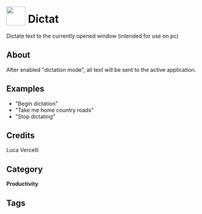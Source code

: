 # <img src="https://raw.githack.com/FortAwesome/Font-Awesome/master/svgs/solid/microphone.svg" card_color="#222222" width="50" height="50" style="vertical-align:bottom"/> Dictat
Dictate text to the currently opened window (intended for use on pc)

## About
After enabled "dictation mode", all text will be sent to the active application.

## Examples
* "Begin dictation"
* "Take me home country roads"
* "Stop dictating"

## Credits
Luca Vercelli

## Category
**Productivity**

## Tags

